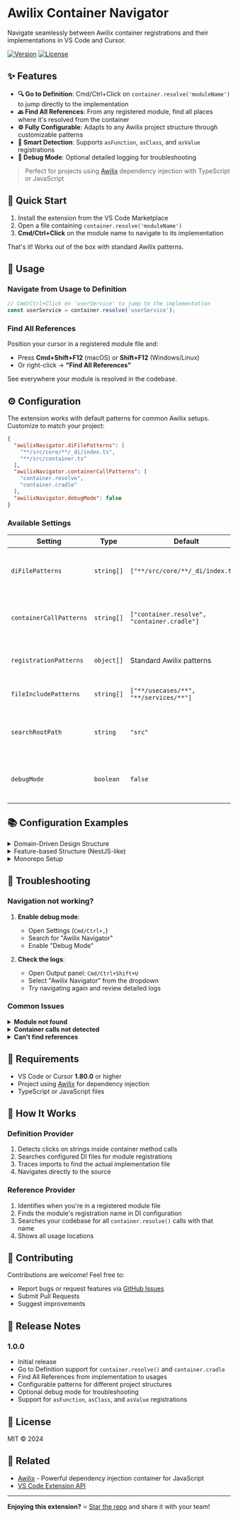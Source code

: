 # Awilix Container Navigator

Navigate seamlessly between Awilix container registrations and their implementations in VS Code and Cursor.

[![Version](https://img.shields.io/badge/version-1.0.0-blue.svg)](https://marketplace.visualstudio.com/items?itemName=aarizkuren.awilix-container-navigator)
[![License](https://img.shields.io/badge/license-MIT-green.svg)](LICENSE)

## ✨ Features

- **🔍 Go to Definition**: Cmd/Ctrl+Click on `container.resolve('moduleName')` to jump directly to the implementation
- **🔙 Find All References**: From any registered module, find all places where it's resolved from the container
- **⚙️ Fully Configurable**: Adapts to any Awilix project structure through customizable patterns
- **🎯 Smart Detection**: Supports `asFunction`, `asClass`, and `asValue` registrations
- **🐛 Debug Mode**: Optional detailed logging for troubleshooting

> Perfect for projects using [Awilix](https://github.com/jeffijoe/awilix) dependency injection with TypeScript or JavaScript

## 🚀 Quick Start

1. Install the extension from the VS Code Marketplace
2. Open a file containing `container.resolve('moduleName')`
3. **Cmd/Ctrl+Click** on the module name to navigate to its implementation

That's it! Works out of the box with standard Awilix patterns.

## 📖 Usage

### Navigate from Usage to Definition

```typescript
// Cmd/Ctrl+Click on 'userService' to jump to the implementation
const userService = container.resolve('userService');
```

### Find All References

Position your cursor in a registered module file and:
- Press **Cmd+Shift+F12** (macOS) or **Shift+F12** (Windows/Linux)
- Or right-click → **"Find All References"**

See everywhere your module is resolved in the codebase.

## ⚙️ Configuration

The extension works with default patterns for common Awilix setups. Customize to match your project:

```json
{
  "awilixNavigator.diFilePatterns": [
    "**/src/core/**/_di/index.ts",
    "**/src/container.ts"
  ],
  "awilixNavigator.containerCallPatterns": [
    "container.resolve",
    "container.cradle"
  ],
  "awilixNavigator.debugMode": false
}
```

### Available Settings

| Setting | Type | Default | Description |
|---------|------|---------|-------------|
| `diFilePatterns` | `string[]` | `["**/src/core/**/_di/index.ts"]` | Glob patterns to find DI registration files |
| `containerCallPatterns` | `string[]` | `["container.resolve", "container.cradle"]` | Patterns to detect container method calls |
| `registrationPatterns` | `object[]` | Standard Awilix patterns | Regex patterns for module registrations |
| `fileIncludePatterns` | `string[]` | `["**/usecases/**", "**/services/**"]` | Patterns for reverse navigation |
| `searchRootPath` | `string` | `"src"` | Root directory to search for container usages |
| `debugMode` | `boolean` | `false` | Enable detailed logging in Output panel |

## 📚 Configuration Examples

<details>
<summary>Domain-Driven Design Structure</summary>

```json
{
  "awilixNavigator.diFilePatterns": [
    "**/infrastructure/di/**/*.ts"
  ],
  "awilixNavigator.fileIncludePatterns": [
    "**/domain/**",
    "**/application/**",
    "**/infrastructure/**"
  ]
}
```
</details>

<details>
<summary>Feature-based Structure (NestJS-like)</summary>

```json
{
  "awilixNavigator.diFilePatterns": [
    "**/features/**/container.ts"
  ],
  "awilixNavigator.containerCallPatterns": [
    "this.container.resolve"
  ]
}
```
</details>

<details>
<summary>Monorepo Setup</summary>

```json
{
  "awilixNavigator.diFilePatterns": [
    "**/packages/*/src/di/*.ts"
  ],
  "awilixNavigator.searchRootPath": "."
}
```
</details>

## 🐛 Troubleshooting

### Navigation not working?

1. **Enable debug mode**:
   - Open Settings (`Cmd/Ctrl+,`)
   - Search for "Awilix Navigator"
   - Enable "Debug Mode"

2. **Check the logs**:
   - Open Output panel: `Cmd/Ctrl+Shift+U`
   - Select "Awilix Navigator" from the dropdown
   - Try navigating again and review detailed logs

### Common Issues

<details>
<summary><strong>Module not found</strong></summary>

- Verify `diFilePatterns` matches your DI file locations
- Ensure the module is imported in your DI configuration file
- Check that registration uses standard Awilix patterns (`asFunction`, `asClass`, etc.)
</details>

<details>
<summary><strong>Container calls not detected</strong></summary>

- Update `containerCallPatterns` to match your usage
- Example: if you use `ctx.container.resolve`, add it to the patterns
</details>

<details>
<summary><strong>Can't find references</strong></summary>

- Adjust `fileIncludePatterns` to include your implementation files
- Verify `searchRootPath` points to the correct directory
</details>

## 🎯 Requirements

- VS Code or Cursor **1.80.0** or higher
- Project using [Awilix](https://github.com/jeffijoe/awilix) for dependency injection
- TypeScript or JavaScript files

## 🔧 How It Works

### Definition Provider
1. Detects clicks on strings inside container method calls
2. Searches configured DI files for module registrations
3. Traces imports to find the actual implementation file
4. Navigates directly to the source

### Reference Provider
1. Identifies when you're in a registered module file
2. Finds the module's registration name in DI configuration
3. Searches your codebase for all `container.resolve()` calls with that name
4. Shows all usage locations

## 🤝 Contributing

Contributions are welcome! Feel free to:
- Report bugs or request features via [GitHub Issues](https://github.com/aarizkuren/awilix-container-navigator/issues)
- Submit Pull Requests
- Suggest improvements

## 📝 Release Notes

### 1.0.0
- Initial release
- Go to Definition support for `container.resolve()` and `container.cradle`
- Find All References from implementation to usages
- Configurable patterns for different project structures
- Optional debug mode for troubleshooting
- Support for `asFunction`, `asClass`, and `asValue` registrations

## 📄 License

MIT © 2024

## 🔗 Related

- [Awilix](https://github.com/jeffijoe/awilix) - Powerful dependency injection container for JavaScript
- [VS Code Extension API](https://code.visualstudio.com/api)

---

**Enjoying this extension?** ⭐ [Star the repo](https://github.com/aarizkuren/awilix-container-navigator) and share it with your team!
